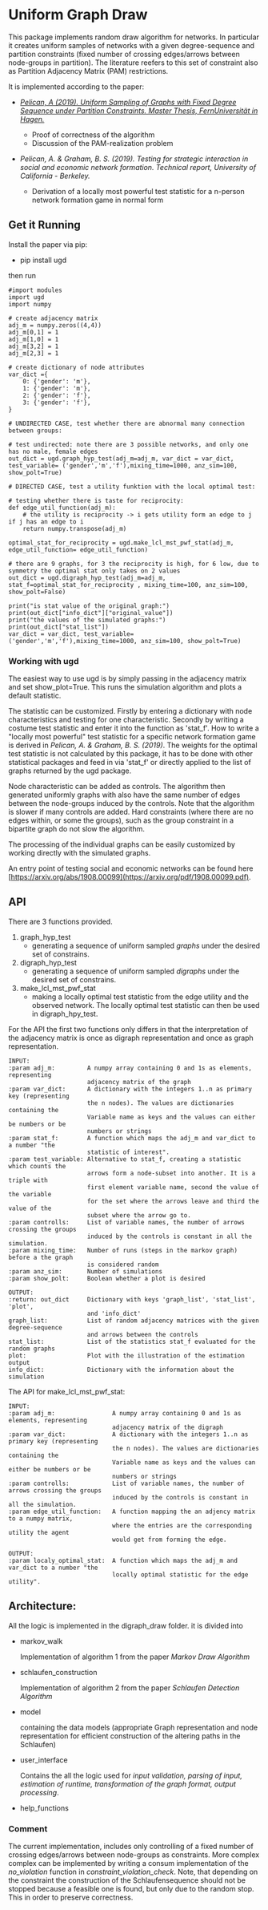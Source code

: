# Uniform Graph Draw


This package implements random draw algorithm for networks. In particular it creates uniform samples of networks with a
given degree-sequence and partition constraints (fixed number of crossing edges/arrows between node-groups in partition).
The literature reefers to this set of constraint also as Partition Adjacency Matrix (PAM) restrictions. 
 


It is implemented according to the paper:

- [*Pelican, A (2019). Uniform Sampling of Graphs with Fixed Degree
Sequence under Partition Constraints. Master Thesis, FernUniversität in Hagen.*](https://www.fernuni-hagen.de/MATHEMATIK/DMO/pubs/Master_Andrin_Pelican.pdf) 
    - Proof of correctness of the algorithm
    - Discussion of the PAM-realization problem
    
- *Pelican, A. & Graham, B. S. (2019). Testing for strategic interaction in social and economic
network formation. Technical report, University of California - Berkeley.*
    - Derivation of a locally most powerful test statistic for a n-person network formation game in normal form


## Get it Running 

Install the paper via pip:


- pip install ugd
 
then run
    
    #import modules
    import ugd
    import numpy
    
    # create adjacency matrix
    adj_m = numpy.zeros((4,4))
    adj_m[0,1] = 1
    adj_m[1,0] = 1
    adj_m[3,2] = 1
    adj_m[2,3] = 1
    
    # create dictionary of node attributes
    var_dict ={
        0: {'gender': 'm'},
        1: {'gender': 'm'},
        2: {'gender': 'f'},
        3: {'gender': 'f'},
    }
    
    # UNDIRECTED CASE, test whether there are abnormal many connection between groups:
    
    # test undirected: note there are 3 possible networks, and only one has no male, female edges
    out_dict = ugd.graph_hyp_test(adj_m=adj_m, var_dict = var_dict, test_variable= ('gender','m','f'),mixing_time=1000, anz_sim=100, show_polt=True)
    
    # DIRECTED CASE, test a utility funktion with the local optimal test:
    
    # testing whether there is taste for reciprocity:
    def edge_util_function(adj_m):
        # the utility is reciprocity -> i gets utility form an edge to j if j has an edge to i
        return numpy.transpose(adj_m)
    
    optimal_stat_for_reciprocity = ugd.make_lcl_mst_pwf_stat(adj_m, edge_util_function= edge_util_function)
    
    # there are 9 graphs, for 3 the reciprocity is high, for 6 low, due to symmetry the optimal stat only takes on 2 values
    out_dict = ugd.digraph_hyp_test(adj_m=adj_m, stat_f=optimal_stat_for_reciprocity , mixing_time=100, anz_sim=100, show_polt=False)
    
    print("is stat value of the original graph:")
    print(out_dict["info_dict"]["original_value"])
    print("the values of the simulated graphs:")
    print(out_dict["stat_list"])
    var_dict = var_dict, test_variable= ('gender','m','f'),mixing_time=1000, anz_sim=100, show_polt=True)

### Working with ugd

The easiest way to use ugd is by simply passing in the adjacency matrix and set show_plot=True. This runs the simulation
algorithm and plots a default statistic. 

The statistic can be customized. Firstly by entering a dictionary with node characteristics and testing for one characteristic.
Secondly by writing a costume test statistic and enter it into the function as 'stat_f'. How to write a "locally most powerful"
test statistic for a specific network formation game is derived in *Pelican, A. & Graham, B. S. (2019)*. The weights for the optimal
test statistic is not calculated by this package, it has to be done with other statistical packages and
feed in via 'stat_f' or directly applied to the list of graphs returned by the ugd package.

Node characteristic can be added as controls. The algorithm then generated uniformly graphs with also have the same number
of edges between the node-groups induced by the controls. Note that the algorithm is slower if many controls are added. 
Hard constraints (where there are no edges within, or some the groups), such as the group constraint in a bipartite graph 
do not slow the algorithm.

The processing of the individual graphs can be easily customized by working directly with the simulated graphs.

An entry point of testing social and economic networks can be found here [https://arxiv.org/abs/1908.00099](https://arxiv.org/pdf/1908.00099.pdf).

## API

There are 3 functions provided.

1) graph_hyp_test
    - generating a sequence of uniform sampled *graphs* under the desired set of constrains.
2) digraph_hyp_test
    - generating a sequence of uniform sampled *digraphs* under the desired set of constrains.
3) make_lcl_mst_pwf_stat
    - making a locally optimal test statistic from the edge utility and the observed network.
      The locally optimal test statistic can then be used in digraph_hpy_test.

For the API the first two functions only differs in that the interpretation of the adjacency matrix is once 
as digraph representation and once as graph representation.


    
    INPUT:
    :param adj_m:         A numpy array containing 0 and 1s as elements, representing
                          adjacency matrix of the graph
    :param var_dict:      A dictionary with the integers 1..n as primary key (representing
                          the n nodes). The values are dictionaries containing the 
                          Variable name as keys and the values can either be numbers or be
                          numbers or strings
    :param stat_f:        A function which maps the adj_m and var_dict to a number "the
                          statistic of interest".
    :param test_variable: Alternative to stat_f, creating a statistic which counts the
                          arrows form a node-subset into another. It is a triple with 
                          first element variable name, second the value of the variable 
                          for the set where the arrows leave and third the value of the 
                          subset where the arrow go to.
    :param controlls:     List of variable names, the number of arrows crossing the groups
                          induced by the controls is constant in all the simulation.
    :param mixing_time:   Number of runs (steps in the markov graph) before a the graph
                          is considered random
    :param anz_sim:       Number of simulations
    :param show_polt:     Boolean whether a plot is desired

    OUTPUT:
    :return: out_dict     Dictionary with keys 'graph_list', 'stat_list', 'plot',
                          and 'info_dict'
    graph_list:           List of random adjacency matrices with the given degree-sequence
                          and arrows between the controls
    stat_list:            List of the statistics stat_f evaluated for the random graphs
    plot:                 Plot with the illustration of the estimation output
    info_dict:            Dictionary with the information about the simulation
    

The API for make_lcl_mst_pwf_stat:

   
    INPUT:
    :param adj_m:                A numpy array containing 0 and 1s as elements, representing
                                 adjacency matrix of the digraph
    :param var_dict:             A dictionary with the integers 1..n as primary key (representing
                                 the n nodes). The values are dictionaries containing the 
                                 Variable name as keys and the values can either be numbers or be
                                 numbers or strings
    :param controlls:            List of variable names, the number of arrows crossing the groups
                                 induced by the controls is constant in all the simulation.
    :param edge_util_function:   A function mapping the an adjency matrix to a numpy matrix, 
                                 where the entries are the corresponding utility the agent 
                                 would get from forming the edge. 

    OUTPUT:
    :param localy_optimal_stat:  A function which maps the adj_m and var_dict to a number "the
                                 locally optimal statistic for the edge utility".

## Architecture:


All the logic is implemented in the digraph_draw folder. it is divided into

*  markov_walk

     Implementation of algorithm 1 from the paper *Markov Draw Algorithm*

* schlaufen_construction
       
     Implementation of algorithm 2 from the paper *Schlaufen Detection Algorithm*
     

*  model
 
    containing the data models (appropriate Graph representation  and node representation for 
    efficient construction of the altering paths in the Schlaufen)
  
* user_interface

    Contains the all the logic used for *input validation, parsing of input, estimation of runtime, 
    transformation of the graph format, output processing*.
    
*  help_functions


### Comment

The current implementation, includes only controlling of a fixed number of crossing edges/arrows between node-groups as 
constraints. More complex complex can be implemented by writing a consum implementation of the *no_violation* function 
in *constraint_violation_check*. Note, that depending on the constraint the construction of the Schlaufensequence should
 not be stopped because a feasible one is found, but only due to the random stop. This in order to preserve correctness.
 




